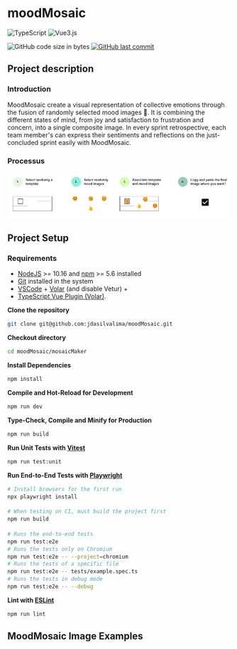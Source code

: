# moodMosaic

![TypeScript](https://img.shields.io/badge/TypeScript-007ACC?style=for-the-badge&logo=typescript&logoColor=white)
![Vue3.js](https://img.shields.io/badge/Vue.js-35495E?style=for-the-badge&logo=vue.js&logoColor=4FC08D)

![GitHub code size in bytes](https://img.shields.io/github/languages/code-size/jdasilvalima/moodMosaic?style=for-the-badge)
[![GitHub last commit](https://img.shields.io/github/last-commit/jdasilvalima/moodMosaic?style=for-the-badge)](https://github.com/jdasilvalima/moodMosaic/commits)

## Project description

### Introduction

MoodMosaic create a visual representation of collective emotions through the fusion of randomly selected mood images 🎨. It is combining the different states of mind, from joy and satisfaction to frustration and concern, into a single composite image. In every sprint retrospective, each team member's can express their sentiments and reflections on the just-concluded sprint easily with MoodMosaic.

### Processus

![MoodMosaic Processus](processus.jpg)

## Project Setup

### Requirements
- [NodeJS](https://nodejs.org/en) >= 10.16 and [npm](https://www.npmjs.com/) >= 5.6 installed
- [Git](https://git-scm.com/) installed in the system
- [VSCode](https://code.visualstudio.com/) + [Volar](https://marketplace.visualstudio.com/items?itemName=Vue.volar) (and disable Vetur) +
- [TypeScript Vue Plugin (Volar)](https://marketplace.visualstudio.com/items?itemName=Vue.vscode-typescript-vue-plugin).

**Clone the repository**
```sh
git clone git@github.com:jdasilvalima/moodMosaic.git
```

**Checkout directory**
```sh
cd moodMosaic/mosaicMaker
```

**Install Dependencies**
```sh
npm install
```

**Compile and Hot-Reload for Development**
```sh
npm run dev
```

**Type-Check, Compile and Minify for Production**
```sh
npm run build
```

**Run Unit Tests with [Vitest](https://vitest.dev/)**
```sh
npm run test:unit
```

**Run End-to-End Tests with [Playwright](https://playwright.dev)**
```sh
# Install browsers for the first run
npx playwright install

# When testing on CI, must build the project first
npm run build

# Runs the end-to-end tests
npm run test:e2e
# Runs the tests only on Chromium
npm run test:e2e -- --project=chromium
# Runs the tests of a specific file
npm run test:e2e -- tests/example.spec.ts
# Runs the tests in debug mode
npm run test:e2e -- --debug
```

**Lint with [ESLint](https://eslint.org/)**
```sh
npm run lint
```

## MoodMosaic Image Examples